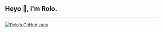 ## Heyo 👋, i'm Rolo.

<!--
**Its-Rolo/Its-Rolo** is a ✨ _special_ ✨ repository because its `README.md` (this file) appears on your GitHub profile.

Here are some ideas to get you started:

- 🔭 I’m currently working on rokuRA
- 🌱 I’m currently learning ...
- 👯 I’m looking to collaborate on ...
- 🤔 I’m looking for help with ...
- 💬 Ask me about ...
- 📫 How to reach me: ...
- 😄 Pronouns: ...
- ⚡ Fun fact: ...
-->
---
[![Rolo's GitHub stats](https://github-readme-stats.vercel.app/api?username=Its-Rolo)](https://github.com/anuraghazra/github-readme-stats)
